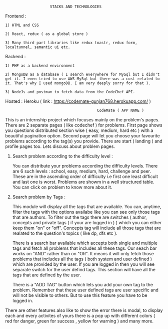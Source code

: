 						STACKS AND TECHNOLOGIES
					
Frontend : 
	
	1) HTML and CSS
	
	2) React, redux ( as a global store )
	
	3) Many third part libraries like redux toastr, redux form, localtunnel, semantic ui etc.
	
Backend :
	
	1) PHP as a backend environment
	
	2) MongoDB as a database ( I search everywhere for MySql but I didn't get it. I even tried to use AWS MySql but there was a cost related to it. That's why I used mongoDB. I am very deeply sorry for that ).
	
	3) NodeJs and postman to fetch data from the CodeChef API.
	
	
Hosted : Heroku ( link : https://codemate-gunjan768.herokuapp.com/ )


                                             CodeMate ( APP NAME )
                                                          

This is an internship project which focuses mainly on the problem's pages. There are 2 separate pages ( like codechef ) for problems. First page shows you questions distributed section wise ( easy, medium, hard etc ) with a beautiful pagination option. Second page will let you choose your favourite problems according to the tag(s) you provide. There are start ( landing ) and profile pages too. Lets discuss about problem pages.


1) Search problem according to the difficulty level : 

	You can distribute your problems according the difficulty levels. There are 6 such levels : school, easy, medium, hard, challenge and peer. These are in the ascending 		order of difficulty i.e first one least difficult and last one is worst. Problems are showm in a well structured table. You can click on problem to know more about it.

2) Search problem by Tags : 

	This module will display all the tags that are available. You can, anytime, filter the tags with the options availabe like you can see only those tags that are authors. 
	To filter out the tags there are switches ( author, concepts and private tags ( if your are logged in ) ) which you can either keep them "on" or "off". Concepts tag
	will include all those tags that are realated to the question's topics ( like dp, dfs etc ). 

	There is a search bar available which accepts both single and multiple tags and fetch all problems that includes all these tags. Our seach bar works on "AND" rather
	than on "OR". It means it will only fetch those problems that includes all the tags ( both system and user defined ) which are provided by the user. If you are logged
	in then you will see separate switch for the user defind tags. This section will have all the tags that are defined by the user.

	There is a "ADD TAG" button which lets you add your own tag to the problem. Remember that these user defined tags are user specific and will not be visible to others. 		But to use this feature you have to be logged in.


There are other features also like to show the error there is modal, to display each and every activites of yours there is a pop up with different colors ( red for danger, green 
for success , yellow for warning ) and many more.
